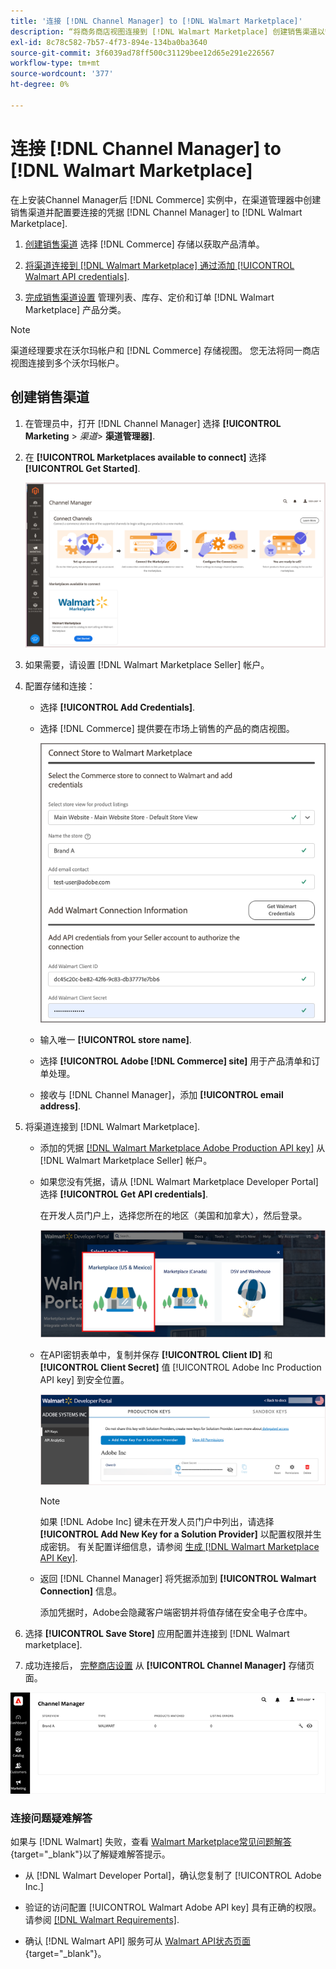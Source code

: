 ```yaml
---
title: '连接 [!DNL Channel Manager] to [!DNL Walmart Marketplace]'
description: “将商务商店视图连接到 [!DNL Walmart Marketplace] 创建销售渠道以管理Walmart Marketplace销售的商务产品清单、库存、价格和订单。”
exl-id: 8c78c582-7b57-4f73-894e-134ba0ba3640
source-git-commit: 3f6039ad78ff500c31129bee12d65e291e226567
workflow-type: tm+mt
source-wordcount: '377'
ht-degree: 0%

---
```


# 连接 [!DNL Channel Manager] to [!DNL Walmart Marketplace]

在上安装Channel Manager后 [!DNL Commerce] 实例中，在渠道管理器中创建销售渠道并配置要连接的凭据 [!DNL Channel Manager] to [!DNL Walmart Marketplace].

1. [创建销售渠道](#create-the-sales-channel) 选择 [!DNL Commerce] 存储以获取产品清单。

1. [将渠道连接到 [!DNL Walmart Marketplace] 通过添加 [!UICONTROL Walmart API credentials]](#connect-the-channel-to-walmart-marketplace).

1. [完成销售渠道设置](#complete-sales-channel-store-setup) 管理列表、库存、定价和订单 [!DNL Walmart Marketplace] 产品分类。

>[!NOTE]
>
>渠道经理要求在沃尔玛帐户和 [!DNL Commerce] 存储视图。 您无法将同一商店视图连接到多个沃尔玛帐户。

## 创建销售渠道

1. 在管理员中，打开 [!DNL Channel Manager] 选择 **[!UICONTROL Marketing** > _渠道&#x200B;_> **渠道管理器]**.

1. 在 **[!UICONTROL Marketplaces available to connect]** 选择 **[!UICONTROL Get Started]**.

   ![连接新 [!DNL Walmart] 存储到 [!DNL Channel Manager]](assets/channel-manager-home.png)

1. 如果需要，请设置 [!DNL Walmart Marketplace Seller] 帐户。

1. 配置存储和连接：

   - 选择 **[!UICONTROL Add Credentials]**.

   - 选择 [!DNL Commerce] 提供要在市场上销售的产品的商店视图。

      ![配置之间的连接 [!DNL Commerce] 和 [!DNL Walmart Marketplace] 从 [!DNL Channel Manager]](assets/configure-commerce-to-marketplace-connection.png)

   - 输入唯一 **[!UICONTROL store name]**.

   - 选择 **[!UICONTROL Adobe [!DNL Commerce] site]** 用于产品清单和订单处理。

   - 接收与 [!DNL Channel Manager]，添加 **[!UICONTROL email address]**.

1. 将渠道连接到 [!DNL Walmart Marketplace].

   - 添加的凭据 [[!DNL Walmart Marketplace Adobe Production API key]](walmart-requirements.md#generate-a-walmart-marketplace-production-api-key) 从 [!DNL Walmart Marketplace Seller] 帐户。

   - 如果您没有凭据，请从 [!DNL Walmart Marketplace Developer Portal] 选择 **[!UICONTROL Get API credentials]**.

      在开发人员门户上，选择您所在的地区（美国和加拿大），然后登录。

      ![[!DNL Walmart Marketplace] 帐户登录](assets/walmart-marketplace-login-page.png)

   - 在API密钥表单中，复制并保存 **[!UICONTROL Client ID]** 和 **[!UICONTROL Client Secret]** 值 [!UICONTROL Adobe Inc Production API key] 到安全位置。

      ![[!DNL Walmart Marketplace API key] 配置页面](assets/walmart-api-key-management-form.png)

      >[!NOTE]
      >
      >如果 [!DNL Adobe Inc] 键未在开发人员门户中列出，请选择 **[!UICONTROL Add New Key for a Solution Provider]** 以配置权限并生成密钥。 有关配置详细信息，请参阅 [生成 [!DNL Walmart Marketplace API Key]](walmart-requirements.md#generate-a-walmart-marketplace-api-key).

   - 返回 [!DNL Channel Manager] 将凭据添加到 **[!UICONTROL Walmart Connection]** 信息。

      添加凭据时，Adobe会隐藏客户端密钥并将值存储在安全电子仓库中。

1. 选择 **[!UICONTROL Save Store]** 应用配置并连接到 [!DNL Walmart marketplace].

1. 成功连接后， [完整商店设置](complete-sales-channel-store-setup.md) 从 **[!UICONTROL Channel Manager]** 存储页面。

![设置第一个商店](assets/channel-manager-setup-first-store.png)

### 连接问题疑难解答

如果与 [!DNL Walmart] 失败，查看 [Walmart Marketplace常见问题解答](https://developer.walmart.com/faq/us/faq-auth/){target=&quot;_blank&quot;}以了解疑难解答提示。

- 从 [!DNL Walmart Developer Portal]，确认您复制了 [!UICONTROL Adobe Inc.]

- 验证的访问配置 [!UICONTROL Walmart Adobe API key] 具有正确的权限。 请参阅 [[!DNL Walmart Requirements]](walmart-requirements.md##generate-a-walmart-marketplace-api-key).

- 确认 [!DNL Walmart API] 服务可从 [Walmart API状态页面](https://developer.walmart.com/us/whats-new/new-api-status-information-now-available/){target=&quot;_blank&quot;}。
